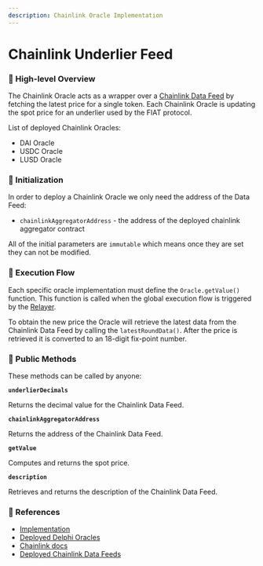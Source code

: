 ```yaml
---
description: Chainlink Oracle Implementation
---
```


# Chainlink Underlier Feed

### 🔎 High-level Overview

The Chainlink Oracle acts as a wrapper over a [Chainlink Data Feed](https://docs.chain.link/docs/get-the-latest-price/) by fetching the latest price for a single token. Each Chainlink Oracle is updating the spot price for an underlier used by the FIAT protocol.&#x20;

List of deployed Chainlink Oracles:

* DAI Oracle
* USDC Oracle
* LUSD Oracle

### 🐣 Initialization

In order to deploy a Chainlink Oracle we only need the address of the Data Feed:

* `chainlinkAggregatorAddress` - the address of the deployed chainlink aggregator contract

All of the initial parameters are `immutable` which means once they are set they can not be modified.

### 🌈 Execution Flow

Each specific oracle implementation must define the `Oracle.getValue()` function. This function is called when the global execution flow is triggered by the [Relayer](../../relayer.md). &#x20;

To obtain the new price the Oracle will retrieve the latest data from the Chainlink Data Feed by calling the `latestRoundData()`. After the price is retrieved it is converted to an 18-digit fix-point number.

### 📑 Public Methods

These methods can be called by anyone:

**`underlierDecimals`**

Returns the decimal value for the Chainlink Data Feed.

**`chainlinkAggregatorAddress`**&#x20;

Returns the address of the Chainlink Data Feed.

**`getValue`**&#x20;

Computes and returns the spot price.

**`description`**&#x20;

Retrieves and returns the description of the Chainlink Data Feed.

### 📘 References

* [Implementation](https://github.com/fiatdao/delphi/blob/26c91838d287a27e494c75a834fbafef303c090d/src/oracle\_implementations/spot\_price/Chainlink/ChainlinkValueProvider.sol)
* [Deployed Delphi Oracles](https://github.com/fiatdao/changelog/tree/0693456e1938288734b79a24e9ac3be4a0ef6661/deployment)
* [Chainlink docs](https://docs.chain.link/)
* [Deployed Chainlink Data Feeds](https://docs.chain.link/docs/ethereum-addresses/)
